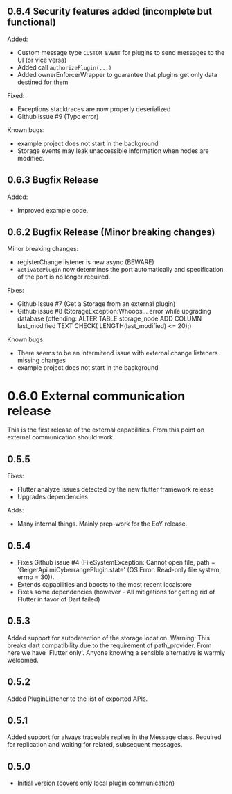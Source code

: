 ## 0.6.4 Security features added (incomplete but functional)
Added:
- Custom message type ```CUSTOM_EVENT``` for plugins to send messages to the UI (or vice versa)
- Added call ```authorizePlugin(...)```
- Added ownerEnforcerWrapper to guarantee that plugins get only data destined for them

Fixed:
- Exceptions stacktraces are now properly deserialized
- Github issue #9 (Typo error)

Known bugs:
- example project does not start in the background
- Storage events may leak unaccessible information when nodes are modified.

## 0.6.3 Bugfix Release
Added:
- Improved example code.

## 0.6.2 Bugfix Release (Minor breaking changes)
Minor breaking changes:
- registerChange listener is new async (BEWARE)
- ```activatePlugin``` now determines the port automatically and specification of the port is no longer required.

Fixes:
- Github Issue #7 (Get a Storage from an external plugin)
- Github issue #8 (StorageException:Whoops... error while upgrading database (offending: ALTER TABLE storage_node ADD COLUMN last_modified TEXT CHECK( LENGTH(last_modified) <= 20);)

Known bugs:
- There seems to be an intermitend issue with external change listeners missing changes
- example project does not start in the background

# 0.6.0 External communication release
This is the first release of the external capabilities. From this point on external communication should work.

## 0.5.5
Fixes:
- Flutter analyze issues detected by the new flutter framework release
- Upgrades dependencies

Adds:
- Many internal things. Mainly prep-work for the EoY release. 

## 0.5.4
- Fixes Github issue #4 (FileSystemException: Cannot open file, path = 'GeigerApi.miCyberrangePlugin.state' (OS Error: Read-only file system, errno = 30)).
- Extends capabilities and boosts to the most recent localstore
- Fixes some dependencies (however - All mitigations for getting rid of Flutter in favor of Dart failed)

## 0.5.3 
Added support for autodetection of the storage location. Warning: This breaks dart compatibility due 
to the requirement of path_provider. From here we have 'Flutter only'. Anyone knowing a sensible 
alternative is warmly welcomed.  

## 0.5.2
Added PluginListener to the list of exported APIs.

## 0.5.1
Added support for always traceable replies in the Message class. Required for replication and waiting for related, subsequent messages.

## 0.5.0

- Initial version (covers only local plugin communication)
